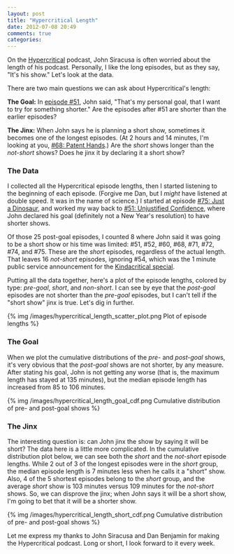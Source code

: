 ```yaml
---
layout: post
title: "Hypercritical Length"
date: 2012-07-08 20:49
comments: true
categories: 
---
```


On the [Hypercritical](http://5by5.tv/hypercritical) podcast, John Siracusa is often worried about the length of his podcast.  Personally, I like the long episodes, but as they say, "It's his show."  Let's look at the data.

There are two main questions we can ask about Hypercritical's length:

**The Goal:** In [episode #51](http://5by5.tv/hypercritical/51), John said, "That's my personal goal, that I want to try for something shorter."  Are the episodes after #51 are shorter than the earlier episodes?

**The Jinx:** When John says he is planning a short show, sometimes it becomes one of the  longest episodes. (At 2 hours and 14 minutes, I'm looking at you, [#68: Patent Hands](http://5by5.tv/hypercritical/68).)  Are the *short* shows longer than the *not-short* shows?  Does he jinx it by declaring it a short show?  

### The Data

I collected all the Hypercritical episode lengths, then I started listening to the beginning of each episode.  (Forgive me Dan, but I *might* have listened at double speed.  It was in the name of science.)  I started at episode [#75: Just a Dinosaur](http://5by5.tv/hypercritical/75), and worked my way back to [#51: Unjustified Confidence](http://5by5.tv/hypercritical/51), where John declared his goal (definitely not a New Year's resolution) to have shorter shows.

Of those 25 post-goal episodes, I counted 8 where John said it was going to be a short show or his time was limited: #51, #52, #60, #68, #71, #72, #74, and #75.  These are the *short* episodes, regardless of the actual length.  That leaves 16 *not-short* episodes, ignoring #54, which was the 1 minute public service announcement for the [Kindacritical special](http://5by5.tv/specials/4).

Putting all the data together, here's a plot of the episode lengths, colored by type: *pre-goal*, *short*, and *non-short*.  I can see by eye that the *post-goal* episodes are not shorter than the *pre-goal* episodes, but I can't tell if the "short show" jinx is true.   Let's dig in further.

{% img /images/hypercritical_length_scatter_plot.png Plot of episode lengths %}


### The Goal

When we plot the cumulative distributions of the *pre-* and *post-goal* shows, it's very obvious that the *post-goal* shows are not shorter, by any measure.  After stating his goal, John is not getting any worse (that is, the maximum length has stayed at 135 minutes), but the median episode length has increased from 85 to 106 minutes.

{% img /images/hypercritical_length_goal_cdf.png Cumulative distribution of pre- and post-goal shows %}


### The Jinx

The interesting question is: can John jinx the show by saying it will be short?  The data here is a little more complicated.  In the cumulative distribution plot below, we can see both the *short* and the *not-short* episode lengths.  While 2 out of 3 of the longest episodes were in the *short* group, the median episode length is 7 minutes less when he calls it a "short" show.  Also, 4 of the 5 shortest episodes belong to the *short* group, and the average *short* show is 103 minutes versus 109 minutes for the *not-short* shows.  So, we can disprove the jinx; when John says it will be a short show, I'm going to bet that it will be a shorter show.

{% img /images/hypercritical_length_short_cdf.png Cumulative distribution of pre- and post-goal shows %}

Let me express my thanks to John Siracusa and Dan Benjamin for making the Hypercritical podcast.  Long or short, I look forward to it every week.

